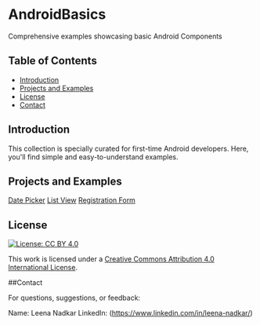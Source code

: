 # AndroidBasics
Comprehensive examples showcasing basic Android Components


## Table of Contents

- [Introduction](#introduction)
- [Projects and Examples](#projects-and-examples)
- [License](#license)
- [Contact](#contact)

## Introduction

This collection is specially curated for first-time Android developers. Here, you'll find simple and easy-to-understand examples.


## Projects and Examples
[Date Picker](https://github.com/leenanadkar/AndroidBasics/tree/main/Date%20Picker)
[List View](https://github.com/leenanadkar/AndroidBasics/tree/main/ListView)
[Registration Form](https://github.com/leenanadkar/AndroidBasics/tree/main/RegistrationForm)

## License

[![License: CC BY 4.0](https://licensebuttons.net/l/by/4.0/80x15.png)](https://creativecommons.org/licenses/by/4.0/)

This work is licensed under a [Creative Commons Attribution 4.0 International License](https://creativecommons.org/licenses/by/4.0/).

##Contact

For questions, suggestions, or feedback:

Name: Leena Nadkar
LinkedIn: (https://www.linkedin.com/in/leena-nadkar/)

